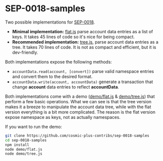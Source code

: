 # SEP-0018-samples

Two possible implementations for
[SEP-0018](https://github.com/stellar/stellar-protocol/blob/master/ecosystem/sep-0018.md).

* **Minimal implementation:**
  [flat.js](https://github.com/MisterTicot/stellar-draft-0005/blob/master/flat.js)
  parse account data entries as a list of keys. It takes 45 lines of code so
  it's nice for being compact.
* **Recommended implementation:**
  [tree.js](https://github.com/MisterTicot/stellar-draft-0005/blob/master/tree.js),
  parse account data entries as a tree. It takes 70 lines of code. It is not
  as compact and efficient, but it is dev-friendly.

Both implementations expose the following methods:

* `accountData.read(account, [convert])` parse valid namespace entries and
  convert them to the desired format.
* `accountData.write(account, accountData)` generate a transaction that change
  **account** data entries to reflect **accountData**.

Both implementations come with a demo
([demo/flat.js](https://github.com/MisterTicot/stellar-draft-0005/blob/master/demo/flat.js)
&
[demo/tree.js](https://github.com/MisterTicot/stellar-draft-0005/blob/master/demo/tree.js))
that perform a few basic operations. What we can see is that the tree version
makes it a breeze to manipulate the account data tree, while with the flat
version everything is a bit more complicated. The reason is the flat version
expose namespace as keys, not as actually namespaces.

If you want to run the demo:

```sh
git clone https://github.com/cosmic-plus-contribs/sep-0018-samples
cd sep-0018-samples
npm install
node demo/flat.js
node demo/tree.js
```
